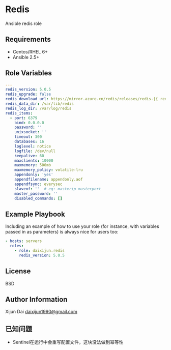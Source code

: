 Redis
=========

Ansible redis role

Requirements
--------------

* Centos/RHEL 6+
* Ansible 2.5+

Role Variables
--------------

```yaml
---
redis_version: 5.0.5
redis_upgrade: false
redis_download_url: https://mirror.azure.cn/redis/releases/redis-{{ redis_version }}.tar.gz
redis_data_dir: /var/lib/redis
redis_log_dir: /var/log/redis
redis_items:
  - port: 6379
    bind: 0.0.0.0
    password: ''
    unixsocket: ''
    timeout: 300
    databases: 16
    loglevel: notice
    logfile: /dev/null
    keepalive: 60
    maxclients: 10000
    maxmemory: 500mb
    maxmemory_policy: volatile-lru
    appendonly: 'yes'
    appendfilename: appendonly.aof
    appendfsync: everysec
    slaveof: ''  # eg: masterip masterport
    master_password: ''
    disabled_commands: []
```

Example Playbook
----------------

Including an example of how to use your role (for instance, with variables passed in as parameters) is always nice for users too:

```yaml
- hosts: servers
  roles:
    - role: daixijun.redis
      redis_version: 5.0.5
```

License
-------

BSD

Author Information
------------------

Xijun Dai <daixijun1990@gmail.com>

已知问题
------------------

* Sentinel在运行中会重写配置文件，这块没法做到幂等性
